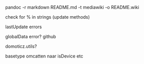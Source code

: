 pandoc -r markdown README.md -t mediawiki -o README.wiki

check for % in strings (update methods)

lastUpdate errors

globalData error? github

domoticz.utils?

basetype omcatten naar isDevice etc
